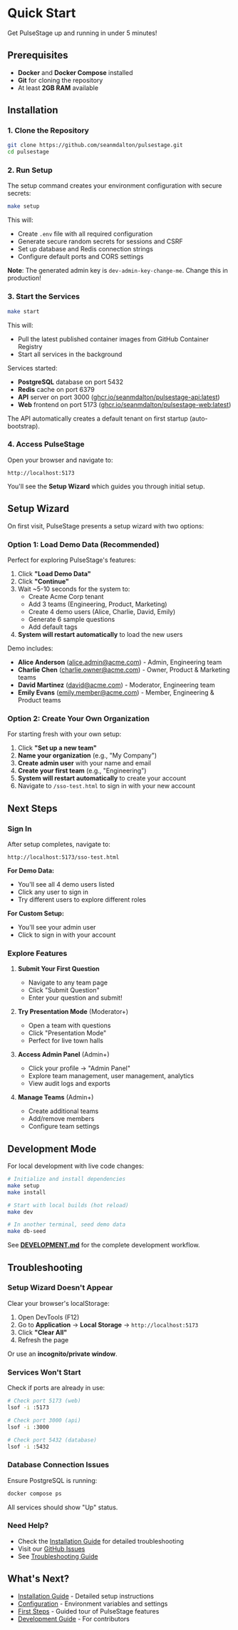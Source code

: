 # Quick Start

Get PulseStage up and running in under 5 minutes!

## Prerequisites

- **Docker** and **Docker Compose** installed
- **Git** for cloning the repository
- At least **2GB RAM** available

## Installation

### 1. Clone the Repository

```bash
git clone https://github.com/seanmdalton/pulsestage.git
cd pulsestage
```

### 2. Run Setup

The setup command creates your environment configuration with secure secrets:

```bash
make setup
```

This will:
- Create `.env` file with all required configuration
- Generate secure random secrets for sessions and CSRF
- Set up database and Redis connection strings
- Configure default ports and CORS settings

**Note**: The generated admin key is `dev-admin-key-change-me`. Change this in production!

### 3. Start the Services

```bash
make start
```

This will:
- Pull the latest published container images from GitHub Container Registry
- Start all services in the background

Services started:
- **PostgreSQL** database on port 5432
- **Redis** cache on port 6379
- **API** server on port 3000 ([ghcr.io/seanmdalton/pulsestage-api:latest](https://github.com/seanmdalton/pulsestage/pkgs/container/pulsestage-api))
- **Web** frontend on port 5173 ([ghcr.io/seanmdalton/pulsestage-web:latest](https://github.com/seanmdalton/pulsestage/pkgs/container/pulsestage-web))

The API automatically creates a default tenant on first startup (auto-bootstrap).

### 4. Access PulseStage

Open your browser and navigate to:

```
http://localhost:5173
```

You'll see the **Setup Wizard** which guides you through initial setup.

## Setup Wizard

On first visit, PulseStage presents a setup wizard with two options:

### Option 1: Load Demo Data (Recommended)

Perfect for exploring PulseStage's features:

1. Click **"Load Demo Data"**
2. Click **"Continue"**
3. Wait ~5-10 seconds for the system to:
   - Create Acme Corp tenant
   - Add 3 teams (Engineering, Product, Marketing)
   - Create 4 demo users (Alice, Charlie, David, Emily)
   - Generate 6 sample questions
   - Add default tags
4. **System will restart automatically** to load the new users

Demo includes:
- **Alice Anderson** (alice.admin@acme.com) - Admin, Engineering team
- **Charlie Chen** (charlie.owner@acme.com) - Owner, Product & Marketing teams
- **David Martinez** (david@acme.com) - Moderator, Engineering team
- **Emily Evans** (emily.member@acme.com) - Member, Engineering & Product teams

### Option 2: Create Your Own Organization

For starting fresh with your own setup:

1. Click **"Set up a new team"**
2. **Name your organization** (e.g., "My Company")
3. **Create admin user** with your name and email
4. **Create your first team** (e.g., "Engineering")
5. **System will restart automatically** to create your account
6. Navigate to `/sso-test.html` to sign in with your new account

## Next Steps

### Sign In

After setup completes, navigate to:

```
http://localhost:5173/sso-test.html
```

**For Demo Data:**
- You'll see all 4 demo users listed
- Click any user to sign in
- Try different users to explore different roles

**For Custom Setup:**
- You'll see your admin user
- Click to sign in with your account

### Explore Features

1. **Submit Your First Question**
   - Navigate to any team page
   - Click "Submit Question"
   - Enter your question and submit!

2. **Try Presentation Mode** (Moderator+)
   - Open a team with questions
   - Click "Presentation Mode"
   - Perfect for live town halls

3. **Access Admin Panel** (Admin+)
   - Click your profile → "Admin Panel"
   - Explore team management, user management, analytics
   - View audit logs and exports

4. **Manage Teams** (Admin+)
   - Create additional teams
   - Add/remove members
   - Configure team settings

## Development Mode

For local development with live code changes:

```bash
# Initialize and install dependencies
make setup
make install

# Start with local builds (hot reload)
make dev

# In another terminal, seed demo data
make db-seed
```

See **[DEVELOPMENT.md](../../DEVELOPMENT.md)** for the complete development workflow.

## Troubleshooting

### Setup Wizard Doesn't Appear

Clear your browser's localStorage:
1. Open DevTools (F12)
2. Go to **Application** → **Local Storage** → `http://localhost:5173`
3. Click **"Clear All"**
4. Refresh the page

Or use an **incognito/private window**.

### Services Won't Start

Check if ports are already in use:

```bash
# Check port 5173 (web)
lsof -i :5173

# Check port 3000 (api)
lsof -i :3000

# Check port 5432 (database)
lsof -i :5432
```

### Database Connection Issues

Ensure PostgreSQL is running:

```bash
docker compose ps
```

All services should show "Up" status.

### Need Help?

- Check the [Installation Guide](installation.md) for detailed troubleshooting
- Visit our [GitHub Issues](https://github.com/seanmdalton/pulsestage/issues)
- See [Troubleshooting Guide](./troubleshooting.md)

## What's Next?

- [Installation Guide](installation.md) - Detailed setup instructions
- [Configuration](configuration.md) - Environment variables and settings
- [First Steps](first-steps.md) - Guided tour of PulseStage features
- [Development Guide](../../DEVELOPMENT.md) - For contributors
